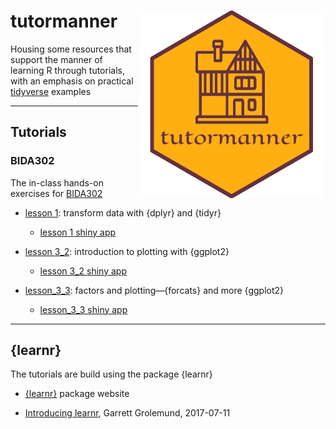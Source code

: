 tutormanner <img src="hex_sticker/tutormanner_hex.png" align="right" width="300"/>
==========================================================

Housing some resources that support the manner of learning R through tutorials, with an emphasis on practical [tidyverse](https://www.tidyverse.org/) examples

***

## Tutorials


### BIDA302

The in-class hands-on exercises for [BIDA302](https://github.com/MonkmanMH/UVic_BIDA302)

* [lesson 1](https://github.com/MonkmanMH/tutormanner/tree/master/tutorials/BIDA302/lesson_1): transform data with {dplyr} and {tidyr}

  - [lesson 1 shiny app](https://monkmanmh.shinyapps.io/BIDA302_1_transform_data/)
  
* [lesson 3_2](https://github.com/MonkmanMH/tutormanner/tree/master/tutorials/BIDA302/lesson_3_2): introduction to plotting with {ggplot2}

  - [lesson 3_2 shiny app](https://monkmanmh.shinyapps.io/hands-on_3_2_plot_solutions/)

* [lesson_3_3](https://github.com/MonkmanMH/tutormanner/tree/master/tutorials/BIDA302/lesson_3_3): factors and plotting—{forcats} and more {ggplot2}

  - [lesson_3_3 shiny app](https://monkmanmh.shinyapps.io/BIDA302_3_3_factor_plot/)


***

## {learnr}

The tutorials are build using the package {learnr}

* [{learnr}](https://rstudio.github.io/learnr/) package website

* [Introducing learnr](https://blog.rstudio.com/2017/07/11/introducing-learnr/), Garrett Grolemund, 2017-07-11


